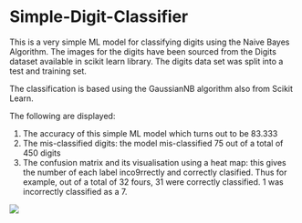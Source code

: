 # Simple-Digit-Classifier
This is a very simple ML model for classifying digits using the Naive Bayes Algorithm. The images for the digits have been sourced from the Digits dataset available in scikit learn library. The digits data set was split into a test and training set.

The classification is based using the GaussianNB algorithm also from Scikit Learn. 

The following are displayed:
1) The accuracy of this simple ML model which turns out to be 83.333
2) The mis-classified digits: the model mis-classified 75 out of a total of 450 digits
3) The confusion matrix and its visualisation using a heat map: this gives the number of each label inco9rrectly and correctly clasified. Thus for example, out of a total of 32 fours, 31 were correctly classified. 1 was incorrectly classified as a 7.

<img src = "Simnple-Digit-Classifier/Figure_1 Confusion Matrix.png">
